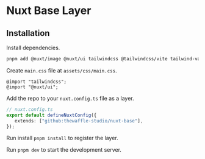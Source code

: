 # Nuxt Base Layer

## Installation

Install dependencies.

```sh
pnpm add @nuxt/image @nuxt/ui tailwindcss @tailwindcss/vite tailwind-variants
```

Create `main.css` file at `assets/css/main.css`.

```
@import "tailwindcss";
@import "@nuxt/ui";
```

Add the repo to your `nuxt.config.ts` file as a layer.

```ts
// nuxt.config.ts
export default defineNuxtConfig({
   extends: ["github:thewaffle-studio/nuxt-base"],
});
```

Run install `pnpm install` to register the layer.

Run `pnpm dev` to start the development server.
